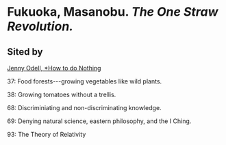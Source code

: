 # Fukuoka, Masanobu. *The One Straw Revolution.*

## Sited by

[Jenny Odell, *How to do Nothing](Odell2019.md)

37: Food forests---growing vegetables like wild plants.  

38: Growing tomatoes without a trellis.  

68: Discriminiating and non-discriminating knowledge.  

69: Denying natural science, eastern philosophy, and the I Ching. 

93: The Theory of Relativity
